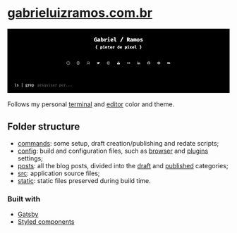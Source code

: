 # [gabrieluizramos.com.br](https://gabrieluizramos.com.br/)

![website](./docs/website.jpg)

Follows my personal [terminal](https://github.com/gabrieluizramos/dotfiles/blob/master/.dotfiles/symlinks/.zshrc#L16) and [editor](https://www.nordtheme.com/) color and theme.

## Folder structure
- [commands](./commands): some setup, draft creation/publishing and redate scripts;
- [config](./config): build and configuration files, such as [browser](./config/browser) and [plugins](./config/plugins) settings;
- [posts](./posts): all the blog posts, divided into the [draft](./posts/drafts) and [published](./posts/published) categories;
- [src](./src): application source files;
- [static](./static): static files preserved during build time.

### Built with
- [Gatsby](https://www.gatsbyjs.org/)
- [Styled components](https://styled-components.com/)
